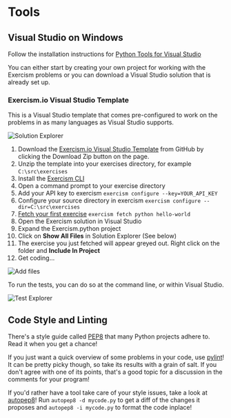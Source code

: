 # Tools

## Visual Studio on Windows

Follow the installation instructions for [Python Tools for Visual Studio](https://pytools.codeplex.com/wikipage?title=PTVS%20Installation)

You can either start by creating your own project for working with the Exercism problems or you can download a Visual Studio solution that is already set up.

### Exercism.io Visual Studio Template

This is a Visual Studio template that comes pre-configured to work on the problems in as many languages as Visual Studio supports.

![Solution Explorer](/docs/img/SolutionExplorer.png)

1. Download the [Exercism.io Visual Studio Template](https://github.com/rprouse/Exercism.VisualStudio) from GitHub by clicking the Download Zip button on the page.
2. Unzip the template into your exercises directory, for example `C:\src\exercises`
2. Install the [Exercism CLI](http://exercism.io/cli)
3. Open a command prompt to your exercise directory
4. Add your API key to exercism `exercism configure --key=YOUR_API_KEY`
5. Configure your source directory in exercism `exercism configure --dir=C:\src\exercises`
6. [Fetch your first exercise](http://exercism.io/languages/python) `exercism fetch python hello-world`
7. Open the Exercism solution in Visual Studio
8. Expand the Exercism.python project
9. Click on **Show All Files** in Solution Explorer (See below)
10. The exercise you just fetched will appear greyed out. Right click on the folder and **Include In Project**
11. Get coding...

![Add files](/docs/img/AddFiles.png)

To run the tests, you can do so at the command line, or within Visual Studio.

![Test Explorer](/docs/img/TestExplorer.png)

## Code Style and Linting

There's a style guide called [PEP8](http://legacy.python.org/dev/peps/pep-0008/) that many Python projects adhere to.
Read it when you get a chance!

If you just want a quick overview of some problems in your code, use [pylint](http://www.pylint.org/)!
It can be pretty picky though, so take its results with a grain of salt.
If you don't agree with one of its points, that's a good topic for a discussion in the comments for your program!

If you'd rather have a tool take care of your style issues, take a look at [autopep8](https://github.com/hhatto/autopep8)!
Run `autopep8 -d mycode.py` to get a diff of the changes it proposes and `autopep8 -i mycode.py` to format the code inplace!
